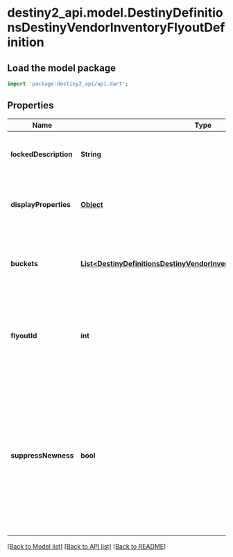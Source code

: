 # destiny2_api.model.DestinyDefinitionsDestinyVendorInventoryFlyoutDefinition

## Load the model package
```dart
import 'package:destiny2_api/api.dart';
```

## Properties
Name | Type | Description | Notes
------------ | ------------- | ------------- | -------------
**lockedDescription** | **String** | If the flyout is locked, this is the reason why. | [optional] [default to null]
**displayProperties** | [**Object**](Object.md) | The title and other common properties of the flyout. | [optional] [default to null]
**buckets** | [**List&lt;DestinyDefinitionsDestinyVendorInventoryFlyoutBucketDefinition&gt;**](DestinyDefinitionsDestinyVendorInventoryFlyoutBucketDefinition.md) | A list of inventory buckets and other metadata to show on the screen. | [optional] [default to []]
**flyoutId** | **int** | An identifier for the flyout, in case anything else needs to refer to them. | [optional] [default to null]
**suppressNewness** | **bool** | If this is true, don&#39;t show any of the glistening \&quot;this is a new item\&quot; UI elements, like we show on the inventory items themselves in in-game UI. | [optional] [default to null]

[[Back to Model list]](../README.md#documentation-for-models) [[Back to API list]](../README.md#documentation-for-api-endpoints) [[Back to README]](../README.md)


